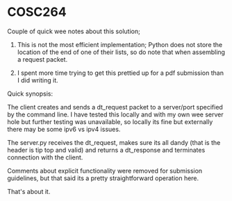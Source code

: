 # COSC264



Couple of quick wee notes about this solution;

1. This is not the most efficient implementation; Python does not store the location of the end of one of their lists, so 
do note that when assembling a request packet.

2. I spent more time trying to get this prettied up for a pdf submission than I did writing it.




Quick synopsis:

The client creates and sends a dt_request packet to a server/port specified by the command line. I have tested this locally and with my own wee server hole but further testing was unavailable, so locally its fine but externally there may be some ipv6 vs ipv4 issues. 

The server.py receives the dt_request, makes sure its all dandy (that is the header is tip top and valid) and returns a dt_response and terminates connection with the client. 

Comments about explicit functionality were removed for submission guidelines, but that said its a pretty straightforward operation here. 

That's about it. 
